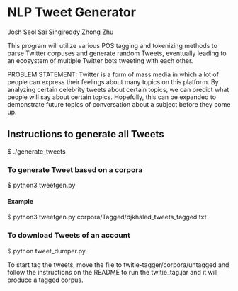 # NLP Tweet Generator

Josh Seol
Sai Singireddy
Zhong Zhu

This program will utilize various POS tagging and tokenizing methods to parse Twitter corpuses and generate random Tweets, eventually leading to an ecosystem of multiple Twitter bots tweeting with each other.

PROBLEM STATEMENT:
Twitter is a form of mass media in which a lot of people can express their feelings about many topics on this platform. By analyzing certain celebrity tweets about certain topics, we can predict what people will say about certain topics. Hopefully, this can be expanded to demonstrate future topics of conversation about a subject before they come up.

## Instructions to generate all Tweets

$ ./generate_tweets

### To generate Tweet based on a corpora

$ python3 tweetgen.py <tagged input corpora>

#### Example

$ python3 tweetgen.py corpora/Tagged/djkhaled_tweets_tagged.txt

### To download Tweets of an account

$ python tweet_dumper.py <Twitter Account>

To start tag the tweets, move the file to twitie-tagger/corpora/untagged and follow the instructions on the README to run the twitie_tag.jar and it will produce a tagged corpus.
